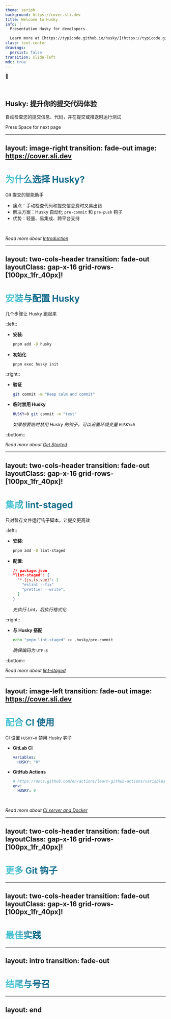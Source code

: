 ```yaml
---
theme: seriph
background: https://cover.sli.dev
title: Welcome to Husky
info: |
  Presentation Husky for developers.

  Learn more at [https://typicode.github.io/husky/](https://typicode.github.io/husky/)
class: text-center
drawings:
  persist: false
transition: slide-left
mdc: true
---
```


<span class="text-32">🐶</span>

<br/>

## Husky: 提升你的提交代码体验

自动检查您的提交信息、代码，并在提交或推送时运行测试

<div @click="$slidev.nav.next" class="mt-12 py-1" hover:bg="white op-10">
  Press Space for next page <carbon:arrow-right />
</div>

<div class="abs-br m-6 text-xl">
  <a href="https://github.com/IllegalCreed/SlideStack" target="_blank" class="slidev-icon-btn">
    <carbon:logo-github />
  </a>
</div>

<!--
大家好！今天我们要聊的是 Husky —— 一个可以提升你的提交代码体验的工具。

它是怎么做到的？为什么值得一试？让我们马上开始！
-->

---
layout: image-right
transition: fade-out
image: https://cover.sli.dev
---

# 为什么选择 Husky?

Git 提交的智能助手

<v-clicks>

- 痛点：手动检查代码和提交信息费时又易出错
- 解决方案：Husky 自动化 `pre-commit` 和 `pre-push` 钩子
- 优势：轻量、易集成、跨平台支持

</v-clicks>

<br>

<div v-click text-xs text-right>

_Read more about_ [_Introduction_](https://typicode.github.io/husky/)

</div>

<style>
h1 {
  background-color: #2B90B6;
  background-image: linear-gradient(45deg, #4EC5D4 10%, #146b8c 20%);
  background-size: 100%;
  -webkit-background-clip: text;
  -moz-background-clip: text;
  -webkit-text-fill-color: transparent;
  -moz-text-fill-color: transparent;
}
</style>

<!--
手动检查代码和提交信息是不是很头疼？

Husky 帮你自动搞定 pre-commit 和 pre-push，省时又可靠！

想知道怎么用？一起来看看吧！
-->

---
layout: two-cols-header
transition: fade-out
layoutClass: gap-x-16 grid-rows-[100px_1fr_40px]!
---

# 安装与配置 Husky

几个步骤让 Husky 跑起来

::left::

<div v-click>

- **安装**:

  ```bash
  pnpm add -D husky
  ```

</div>

<div v-click>

- **初始化**

  ```bash
  pnpm exec husky init
  ```

</div>

::right::

<div v-click>

- **验证**

  ```bash
  git commit -m "Keep calm and commit"
  ```

</div>

<div v-click>

- **临时禁用 Husky**

  ```bash
  HUSKY=0 git commit -m "test"
  ```

  <div class="text-xs text-gray">

  _如果想要临时禁用 Husky 的钩子，可以设置环境变量_ `HUSKY=0`

  </div>

</div>

::bottom::

<div v-click text-xs text-right>

_Read more about_ [_Get Started_](https://typicode.github.io/husky/get-started.html)

</div>

<style>
h1 {
  background-color: #2B90B6;
  background-image: linear-gradient(45deg, #4EC5D4 10%, #146b8c 20%);
  background-size: 100%;
  -webkit-background-clip: text;
  -moz-background-clip: text;
  -webkit-text-fill-color: transparent;
  -moz-text-fill-color: transparent;
}
</style>

<!--
准备好让 Husky 上场了吗？

用 pnpm 三步搞定：安装、初始化、添加测试钩子，提交就能自动检查！ 

简单又高效！
-->


---
layout: two-cols-header
transition: fade-out
layoutClass: gap-x-16 grid-rows-[100px_1fr_40px]!
---

# 集成 lint-staged

只对暂存文件运行钩子脚本，让提交更高效

::left::

<div v-click>

- **安装**:

  ```bash
  pnpm add -D lint-staged
  ```

</div>

<div v-click>

- **配置**:

  ```json
  // package.json
  "lint-staged": {
    "*.{js,ts,vue}": [
      "eslint --fix"
      "prettier --write",
    ]
  }
  ```

  <div class="text-xs text-gray">

  _先执行 Lint，后执行格式化_

  </div>

</div>

::right::

<div v-click>

- **与 Husky 搭配**

  ```bash
  echo "pnpm lint-staged" >> .husky/pre-commit
  ```

  <div class="text-xs text-gray">

  _确保编码为_ `UTF-8`

  </div>

</div>

::bottom::

<div v-click text-xs text-right>

_Read more about_ [_lint-staged_](https://github.com/lint-staged/lint-staged)

</div>

<style>
h1 {
  background-color: #2B90B6;
  background-image: linear-gradient(45deg, #4EC5D4 10%, #146b8c 20%);
  background-size: 100%;
  -webkit-background-clip: text;
  -moz-background-clip: text;
  -webkit-text-fill-color: transparent;
  -moz-text-fill-color: transparent;
}
</style>

<!--
想让提交代码更规范？

lint-staged 只检查暂存文件，配合 Husky 自动运行 ESLint 和 Prettier！  

几行配置，效率翻倍！
-->


---
layout: image-left
transition: fade-out
image: https://cover.sli.dev
---

# 配合 CI 使用
CI 设置 `HUSKY=0` 禁用 Husky 钩子

<div v-click>

- **GitLab CI**

  ``` yaml
  variables:
    HUSKY: "0"
  ```

</div>

<div v-click>

- **GitHub Actions**

  ``` yaml
  # https://docs.github.com/en/actions/learn-github-actions/variables
  env:
    HUSKY: 0
  ```
</div>

<br>

<div v-click text-xs text-right>

_Read more about_ [_CI server and Docker_](https://typicode.github.io/husky/how-to.html#ci-server-and-docker)

</div>

<style>
h1 {
  background-color: #2B90B6;
  background-image: linear-gradient(45deg, #4EC5D4 10%, #146b8c 20%);
  background-size: 100%;
  -webkit-background-clip: text;
  -moz-background-clip: text;
  -webkit-text-fill-color: transparent;
  -moz-text-fill-color: transparent;
}
</style>

<!--
不想让 Husky 干扰 CI 构建？

CI 设置 `HUSKY=0` 禁用 Husky 钩子！

让 CI 更安全，更高效！
-->


---
layout: two-cols-header
transition: fade-out
layoutClass: gap-x-16 grid-rows-[100px_1fr_40px]!
---

# 更多 Git 钩子


---
layout: two-cols-header
transition: fade-out
layoutClass: gap-x-16 grid-rows-[100px_1fr_40px]!
---

# 最佳实践


---
layout: intro
transition: fade-out
---

# 结尾与号召


---
layout: end
---
